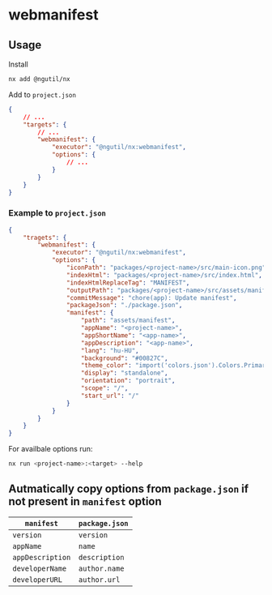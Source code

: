 # webmanifest

## Usage

Install

```sh
nx add @ngutil/nx
```

Add to `project.json`

```json
{
    // ...
    "targets": {
        // ...
        "webmanifest": {
            "executor": "@ngutil/nx:webmanifest",
            "options": {
                // ...
            }
        }
    }
}
```

### Example to `project.json`

```json
{
    "tragets": {
        "webmanifest": {
            "executor": "@ngutil/nx:webmanifest",
            "options": {
                "iconPath": "packages/<project-name>/src/main-icon.png",
                "indexHtml": "packages/<project-name>/src/index.html",
                "indexHtmlReplaceTag": "MANIFEST",
                "outputPath": "packages/<project-name>/src/assets/manifest",
                "commitMessage": "chore(app): Update manifest",
                "packageJson": "./package.json",
                "manifest": {
                    "path": "assets/manifest",
                    "appName": "<project-name>",
                    "appShortName": "<app-name>",
                    "appDescription": "<app-name>",
                    "lang": "hu-HU",
                    "background": "#00827C",
                    "theme_color": "import('colors.json').Colors.Primary",
                    "display": "standalone",
                    "orientation": "portrait",
                    "scope": "/",
                    "start_url": "/"
                }
            }
        }
    }
}
```

For availbale options run:

```sh
nx run <project-name>:<target> --help
```

## Autmatically copy options from `package.json` if not present in `manifest` option

| `manifest`       | `package.json` |
| ---------------- | -------------- |
| `version`        | `version`      |
| `appName`        | `name`         |
| `appDescription` | `description`  |
| `developerName`  | `author.name`  |
| `developerURL`   | `author.url`   |
